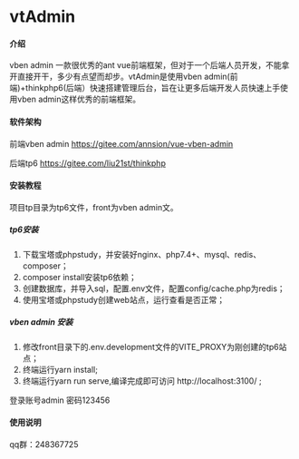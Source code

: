 # vtAdmin

#### 介绍
vben admin 一款很优秀的ant vue前端框架，但对于一个后端人员开发，不能拿开直接开干，多少有点望而却步。vtAdmin是使用vben admin(前端)+thinkphp6(后端）快速搭建管理后台，旨在让更多后端开发人员快速上手使用vben admin这样优秀的前端框架。

#### 软件架构
前端vben admin https://gitee.com/annsion/vue-vben-admin

后端tp6 https://gitee.com/liu21st/thinkphp

#### 安装教程
项目tp目录为tp6文件，front为vben admin文。

##### tp6安装
1.  下载宝塔或phpstudy，并安装好nginx、php7.4+、mysql、redis、composer；
2.  composer install安装tp6依赖；
3.  创建数据库，并导入sql，配置.env文件，配置config/cache.php为redis；
4.  使用宝塔或phpstudy创建web站点，运行查看是否正常；

##### vben admin 安装
1.  修改front目录下的.env.development文件的VITE_PROXY为刚创建的tp6站点；
2.  终端运行yarn install;
3.  终端运行yarn run serve,编译完成即可访问 http://localhost:3100/  ;

登录账号admin 密码123456

#### 使用说明

qq群：248367725